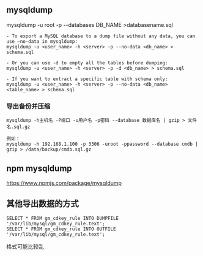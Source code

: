 ## mysqldump

mysqldump -u root -p --databases DB_NAME >databasename.sql

```
- To export a MySQL database to a dump file without any data, you can use —no-data in mysqldump:
mysqldump -u <user_name> -h <server> -p --no-data <db_name> > schema.sql

- Or you can use -d to empty all the tables before dumping:
mysqldump -u <user_name> -h <server> -p -d <db_name> > schema.sql

- If you want to extract a specific table with schema only:
mysqldump -u <user_name> -h <server> -p --no-data <db_name> <table_name> > schema.sql
```

### 导出备份并压缩
```shell
mysqldump -h主机名 -P端口 -u用户名 -p密码 --database 数据库名 | gzip > 文件名.sql.gz

例如： 
mysqldump -h 192.168.1.100 -p 3306 -uroot -ppassword --database cmdb | gzip > /data/backup/cmdb.sql.gz
```

## npm mysqldump
https://www.npmjs.com/package/mysqldump

## 其他导出数据的方式
```
SELECT * FROM gm_cdkey_rule INTO DUMPFILE '/var/lib/mysql/gm_cdkey_rule.text';
SELECT * FROM gm_cdkey_rule INTO OUTFILE '/var/lib/mysql/gm_cdkey_rule.text';
```
格式可能比较乱
